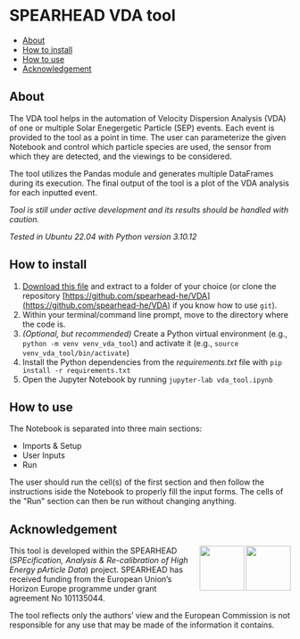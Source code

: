# SPEARHEAD VDA tool

- [About](#about)
- [How to install](#how-to-install)
- [How to use](#how-to-use)
- [Acknowledgement](#acknowledgement)

## About

The VDA tool helps in the automation of Velocity Dispersion Analysis (VDA) of one or multiple Solar Enegergetic Particle (SEP) events. Each event is provided to the tool as a point in time. The user can parameterize the given Notebook and control which particle species are used, the sensor from which they are detected, and the viewings to be considered.

The tool utilizes the Pandas module and generates multiple DataFrames during its execution. The final output of the tool is a plot of the VDA analysis for each inputted event.

*Tool is still under active development and its results should be handled with caution.* 

*Tested in Ubuntu 22.04 with Python version 3.10.12*

## How to install

1. [Download this file](https://github.com/spearhead-he/VDA/archive/refs/heads/main.zip) and extract to a folder of your choice (or clone the repository [https://github.com/spearhead-he/VDA](https://github.com/spearhead-he/VDA) if you know how to use `git`).
2. Within your terminal/command line prompt, move to the directory where the code is.
3. *(Optional, but recommended)* Create a Python virtual environment (e.g., `python -m venv venv_vda_tool`) and activate it (e.g., `source venv_vda_tool/bin/activate`)
4. Install the Python dependencies from the *requirements.txt* file with `pip install -r requirements.txt`
5. Open the Jupyter Notebook by running `jupyter-lab vda_tool.ipynb`

## How to use

The Notebook is separated into three main sections:
- Imports & Setup
- User Inputs
- Run

The user should run the cell(s) of the first section and then follow the instructions iside the Notebook to properly fill the input forms. The cells of the "Run" section can then be run without changing anything.

## Acknowledgement

<img align="right" height="80px" src="https://github.com/user-attachments/assets/28c60e00-85b4-4cf3-a422-6f0524c42234"> 
<img align="right" height="80px" src="https://github.com/user-attachments/assets/854d45ef-8b25-4a7b-9521-bf8bc364246e"> 

This tool is developed within the SPEARHEAD (*SPEcification, Analysis & Re-calibration of High Energy pArticle Data*) project. SPEARHEAD has received funding from the European Union’s Horizon Europe programme under grant agreement No 101135044. 

The tool reflects only the authors’ view and the European Commission is not responsible for any use that may be made of the information it contains.

